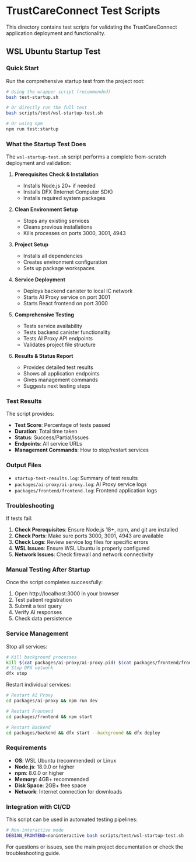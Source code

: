 # TrustCareConnect Test Scripts

This directory contains test scripts for validating the TrustCareConnect application deployment and functionality.

## WSL Ubuntu Startup Test

### Quick Start

Run the comprehensive startup test from the project root:

```bash
# Using the wrapper script (recommended)
bash test-startup.sh

# Or directly run the full test
bash scripts/test/wsl-startup-test.sh

# Or using npm
npm run test:startup
```

### What the Startup Test Does

The `wsl-startup-test.sh` script performs a complete from-scratch deployment and validation:

1. **Prerequisites Check & Installation**
   - Installs Node.js 20+ if needed
   - Installs DFX (Internet Computer SDK)
   - Installs required system packages

2. **Clean Environment Setup**
   - Stops any existing services
   - Cleans previous installations
   - Kills processes on ports 3000, 3001, 4943

3. **Project Setup**
   - Installs all dependencies
   - Creates environment configuration
   - Sets up package workspaces

4. **Service Deployment**
   - Deploys backend canister to local IC network
   - Starts AI Proxy service on port 3001
   - Starts React frontend on port 3000

5. **Comprehensive Testing**
   - Tests service availability
   - Tests backend canister functionality
   - Tests AI Proxy API endpoints
   - Validates project file structure

6. **Results & Status Report**
   - Provides detailed test results
   - Shows all application endpoints
   - Gives management commands
   - Suggests next testing steps

### Test Results

The script provides:
- **Test Score**: Percentage of tests passed
- **Duration**: Total time taken
- **Status**: Success/Partial/Issues
- **Endpoints**: All service URLs
- **Management Commands**: How to stop/restart services

### Output Files

- `startup-test-results.log`: Summary of test results
- `packages/ai-proxy/ai-proxy.log`: AI Proxy service logs
- `packages/frontend/frontend.log`: Frontend application logs

### Troubleshooting

If tests fail:

1. **Check Prerequisites**: Ensure Node.js 18+, npm, and git are installed
2. **Check Ports**: Make sure ports 3000, 3001, 4943 are available
3. **Check Logs**: Review service log files for specific errors
4. **WSL Issues**: Ensure WSL Ubuntu is properly configured
5. **Network Issues**: Check firewall and network connectivity

### Manual Testing After Startup

Once the script completes successfully:

1. Open http://localhost:3000 in your browser
2. Test patient registration
3. Submit a test query
4. Verify AI responses
5. Check data persistence

### Service Management

Stop all services:
```bash
# Kill background processes
kill $(cat packages/ai-proxy/ai-proxy.pid) $(cat packages/frontend/frontend.pid) 2>/dev/null
# Stop DFX network
dfx stop
```

Restart individual services:
```bash
# Restart AI Proxy
cd packages/ai-proxy && npm run dev

# Restart Frontend  
cd packages/frontend && npm start

# Restart Backend
cd packages/backend && dfx start --background && dfx deploy
```

### Requirements

- **OS**: WSL Ubuntu (recommended) or Linux
- **Node.js**: 18.0.0 or higher
- **npm**: 8.0.0 or higher
- **Memory**: 4GB+ recommended
- **Disk Space**: 2GB+ free space
- **Network**: Internet connection for downloads

### Integration with CI/CD

This script can be used in automated testing pipelines:

```bash
# Non-interactive mode
DEBIAN_FRONTEND=noninteractive bash scripts/test/wsl-startup-test.sh
```

For questions or issues, see the main project documentation or check the troubleshooting guide.